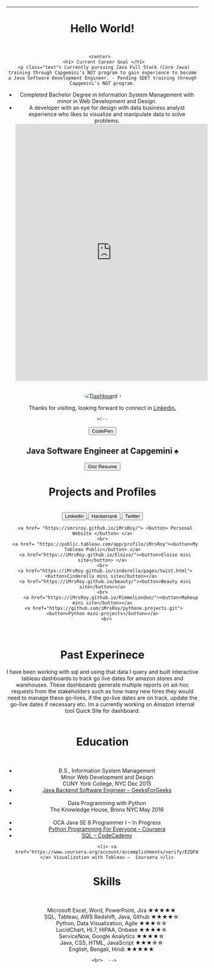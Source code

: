 <head>
  <!--link href="main.css" rel="stylesheet"-->
  <style>
img {
  border-radius: 50%;
}
</style>
</head>
<body>
  <header>
  <hr> 
    <h1> Hello World! </h1>
     <script src="https://gist.github.com/iMrsRoy/54c19408882afb47da8f830360effc53.js"></script>
    <br>
    
     <center>   
     <h1> Current Career Goal </h1>
     <p class="text"> Currently pursuing Java Full Stack (Core Java) training through Capgemini’s NGT program to gain experience to become a Java Software Development Engineer. - Pending SDET training through Capgemini’s NGT program.
- Completed Bachelor Degree in Information System Management with minor in Web Development and Design.
- A developer with an eye for design with data business analyst experience who likes to visualize and manipulate data to solve problems.
  <center> 
       <iframe src="https://www.linkedin.com/embed/feed/update/urn:li:share:6848260000972980224" height="674" width="504" frameborder="0" allowfullscreen="" title="Embedded post"></iframe>
       
<br> 
      
 
 <div class='tableauPlaceholder' id='viz1629983620774' style='position: relative'><noscript><a href='#'><img alt='Dashboard 1 ' src='https:&#47;&#47;public.tableau.com&#47;static&#47;images&#47;Sh&#47;ShakeShack&#47;Dashboard1&#47;1_rss.png' style='border: none' /></a></noscript><object class='tableauViz'  style='display:none;'><param name='host_url' value='https%3A%2F%2Fpublic.tableau.com%2F' /> <param name='embed_code_version' value='3' /> <param name='site_root' value='' /><param name='name' value='ShakeShack&#47;Dashboard1' /><param name='tabs' value='no' /><param name='toolbar' value='yes' /><param name='static_image' value='https:&#47;&#47;public.tableau.com&#47;static&#47;images&#47;Sh&#47;ShakeShack&#47;Dashboard1&#47;1.png' /> <param name='animate_transition' value='yes' /><param name='display_static_image' value='yes' /><param name='display_spinner' value='yes' /><param name='display_overlay' value='yes' /><param name='display_count' value='yes' /><param name='language' value='en-US' /></object></div>                <script type='text/javascript'>                    var divElement = document.getElementById('viz1629983620774');                    var vizElement = divElement.getElementsByTagName('object')[0];                    if ( divElement.offsetWidth > 800 ) { vizElement.style.width='550px';vizElement.style.height='700px';} else if ( divElement.offsetWidth > 550 ) { vizElement.style.width='550px';vizElement.style.height='827px';} else { vizElement.style.width='100%';vizElement.style.height='700px';}                     var scriptElement = document.createElement('script');                    scriptElement.src = 'https://public.tableau.com/javascripts/api/viz_v1.js';                    vizElement.parentNode.insertBefore(scriptElement, vizElement);                </script>

<center>
  
  Thanks for visiting, looking forward to connect in <a href="http://www.linkedin.com/in/iMrsRoy/"> Linkedin. </a>
  <br>
  
    <!--
<a href='https://codepen.io/rajarshi/'><button>CodePen</button></a>   <h2> Java Software Engineer at Capgemini ♠ </h2> 
      <a href="https://gist.github.com/rajarshi98/54c19408882afb47da8f830360effc53/"><button>Gist Resume</button></a>
     <h1> Projects and Profiles </h1>
  <center>
      <br>
      <a href='https://www.linkedin.com/in/iMrsRoy/'> <button> Linkedin </button> </a>
  <a href='https://www.hackerrank.com/iMrsRoy/'> <button> Hackerrank </button> </a>
    <a href='https://twitter.com/_iMrsRoy_/'><button> Twitter </button> </a>


      <a href= "https://imrsroy.github.io/iMrsRoy/"> <button> Personal Website </button> </a>
    <br>
      <a href= "https://public.tableau.com/app/profile/iMrsRoy"><button>My Tableau Public</button> </a>
      <a href="https://iMrsRoy.github.io/Eloise/"><button>Eloise mini site</button> </a>
    <br>
      <a href="https://iMrsRoy.github.io/cinderella/pages/twist.html"><button>Cinderella mini site</button></a> 
      <a href="https://iMrsRoy.github.io/beauty/"><button>Beauty mini site</button></a>
    <br>
          <a href="https://iMrsRoy.github.io/RimmelLondon/"><button>Makeup mini site</button></a>
     <a href="https://github.com/iMrsRoy/pythone.projects.git"><button>Python mini-projects</button></a>
       <br>
   

  <br>
    <h1> Past Experinece </h1>
     I have been working with sql and using that data I query and built interactive tableau dashboards to track go live dates for amazon stores and warehouses. These dashboards generate multiple reports on ad-hoc requests from the stakeholders such as how many new hires they would need to manage these go-lives, if the go-live dates are on track, update the go-live dates if necessary etc. Im a currently working on Amazon internal tool Quick Site for dashboard.

  <center> 
    
   <br>
    <h1>Education</h1> <br> <ul>
     <li>B.S., Information System Management 
    <br>
Minor Web Development and Design
    <br>
CUNY York College, NYC Dec 2015</li>
      <li>
      <a href="https://media.geeksforgeeks.org/courses/certificates/bfda9162bb91ac9f160913080ebfc9a5.pdf">
        Java Backend Software Engineer – GeeksForGeeks</a> </li>
      <br>
  <li>Data Programming with Python <br>
   The Knowledge House, Bronx NYC May 2016</li>
 <br>
<li>
  OCA Java SE 8 Programmer I – In Progress </li>
<li> <a href="https://coursera.org/share/52cc6abcfb1cc365b0b908143b0c4311">
  Python Programming For Everyone – Coursera </a> </li>
   <li><a href="https://www.codecademy.com/profiles/system0315051576/certificates/042a4e5884e3eb6ea1f2a12be6abb851"> SQL – CodeCademy </a> </li>
    
    <li> <a href="https://www.coursera.org/account/accomplishments/verify/EZQFAMVMZ77A"> </a> Visualization with Tableau –  Coursera </li>
    
    
 <h1> Skills </h1> <br>
<ul> Microsoft Excel, Word, PowerPoint, Jira ★★★★★ <br>
SQL, Tableau, AWS Redshift, Java, Github ★★★★☆ <br>
Python, Data Visualization, Agile ★★★☆☆ <br>
LucidChart, HL7, HIPAA, Onbase ★★★★☆ <br>
ServiceNow, Google Analytics ★★★★☆ <br>
Java, CSS, HTML, JavaScript ★★★☆☆ <br> 
English, Bengali, Hindi ★★★★★ <br> </ul>
    
    <br>  -->  
 
  <br>

